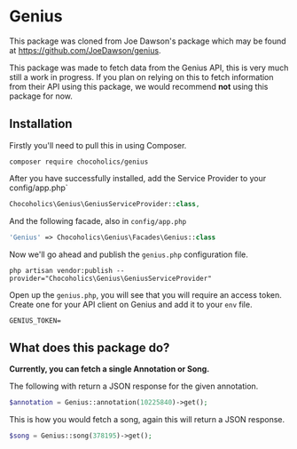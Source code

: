 # Genius

This package was cloned from Joe Dawson's package which may be found at https://github.com/JoeDawson/genius.

This package was made to fetch data from the Genius API, this is very much still a work in progress. If you plan on relying on this to fetch information from their API using this package, we would recommend **not** using this package for now.

## Installation

Firstly you'll need to pull this in using Composer.

```
composer require chocoholics/genius
```

After you have successfully installed, add the Service Provider to your config/app.php`

```php
Chocoholics\Genius\GeniusServiceProvider::class,
```

And the following facade, also in `config/app.php`

```php
'Genius' => Chocoholics\Genius\Facades\Genius::class
```

Now we'll go ahead and publish the `genius.php` configuration file.

```
php artisan vendor:publish --provider="Chocoholics\Genius\GeniusServiceProvider"
```

Open up the `genius.php`, you will see that you will require an access token. Create one for your API client on Genius and add it to your `env` file.

```
GENIUS_TOKEN=
```

## What does this package do?

**Currently, you can fetch a single Annotation or Song.**

The following with return a JSON response for the given annotation.

```php
$annotation = Genius::annotation(10225840)->get();
```

This is how you would fetch a song, again this will return a JSON response.

```php
$song = Genius::song(378195)->get();
```
